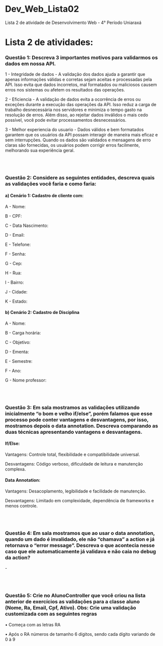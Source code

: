 # Dev_Web_Lista02
Lista 2 de atividade de Desenvolvimento Web - 4° Período Uniaraxá

<div>
    <h1>Lista 2 de atividades:</h1>
    <h3>Questão 1: Descreva 3 importantes motivos para validarmos os dados em nossa API.</h3>
      <p>1 - Integridade de dados - A validação dos dados ajuda a garantir que apenas informações válidas e corretas sejam aceitas e processadas pela API. Isso evita que dados incorretos, mal formatados ou maliciosos causem erros nos sistemas ou afetem os resultados das operações.</p>
      <p>2 - Eficiencia - A validação de dados evita a ocorrência de erros ou exceções durante a execução das operações da API. Isso reduz a carga de trabalho desnecessária nos servidores e minimiza o tempo gasto na resolução de erros. Além disso, ao rejeitar dados inválidos o mais cedo possível, você pode evitar processamentos desnecessários.</p>  
      <p>3 - Melhor experiencia do usuario - Dados válidos e bem formatados garantem que os usuários da API possam interagir de maneira mais eficaz e sem interrupções. Quando os dados são validados e mensagens de erro claras são fornecidas, os usuários podem corrigir erros facilmente, melhorando sua experiência geral.</p> 
  <br>
  <br>
    <h3>Questão 2: Considere as seguintes entidades, descreva quais as validações você faria e como faria:</h3>
      <h4>a)	Cenário 1: Cadastro de cliente com: </h4>
	  <p>A - Nome: </p>
	  <p>B - CPF: </p>
	  <p>C - Data Nascimento: </p>
	  <p>D - Email: </p>
	  <p>E - Telefone: </p>
	  <p>F - Senha: </p>
	  <p>G - Cep: </p>
	  <p>H - Rua: </p>
	  <p>I - Bairro: </p>
	  <p>J - Cidade: </p>
	  <p>K - Estado: </p>
      <h4>b)	Cenário 2: Cadastro de Disciplina</h4>
        <p>A - Nome: </p>
	    <p>B - Carga horária: </p>
	    <p>C - Objetivo: </p>
	    <p>D - Ementa: </p>
	    <p>E - Semestre: </p>
	    <p>F - Ano: </p>
	    <p>G - Nome professor: </p>
  <br>
  <br>
    <h3>Questão 3: Em sala mostramos as validações utilizando inicialmente “o bom e velho if/else”, porém falamos que esse processo pode conter vantagens e desvantagens, por isso, mostramos depois o data annotation. Descreva comparando as duas técnicas apresentando vantagens e desvantagens.</h3>
	
<h4>If/Else:</h4>

<p>Vantagens: Controle total, flexibilidade e compatibilidade universal.</p>
<p>Desvantagens: Código verboso, dificuldade de leitura e manutenção complexa.</p>

<h4>Data Annotation:</h4>

<p>Vantagens: Desacoplamento, legibilidade e facilidade de manutenção.</p>
<p>Desvantagens: Limitado em complexidade, dependência de frameworks e menos controle.</p>
  <br>
  <br>
    <h3>Questão 4: Em sala mostramos que ao usar o data annotation, quando um dado é invalidado, ele não “chamava” a action e já retornava o “error message”. Descreva o que acontecia nesse caso que ele automaticamente já validava e não caia no debug da action?</h3>
      <p>- </p>
  <br>
  <br>
    <h3>Questão 5: Crie no AlunoController que você criou na lista anterior de exercícios as validações para a classe aluno (Nome, Ra, Email, Cpf, Ativo).
Obs: Crie uma validação customizada com as seguintes regras
</h3>
      <p>•	Começa com as letras RA</p>
      <p>•	Após o RA números de tamanho 6 dígitos, sendo cada dígito variando de 0 à 9</p>
</div>
